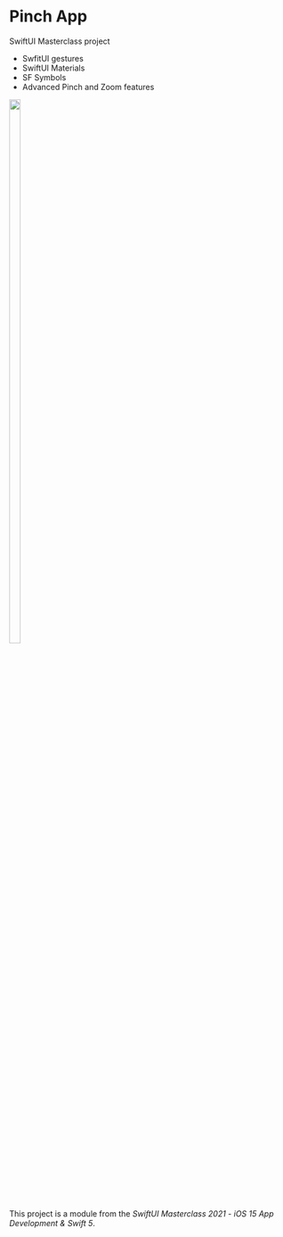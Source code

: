 # Pinch App
SwiftUI Masterclass project

- SwfitUI gestures
- SwiftUI Materials
- SF Symbols
- Advanced Pinch and Zoom features

<a href="#">
    <img align="center" width="20%" height="50%" src="pinch.gif">
</a>

#
This project is a module from the *SwiftUI Masterclass 2021 - iOS 15 App Development & Swift 5*.

